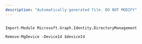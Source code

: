 ```yaml
---
description: "Automatically generated file. DO NOT MODIFY"
---
```


```powershellv2

Import-Module Microsoft.Graph.Identity.DirectoryManagement

Remove-MgDevice -DeviceId $deviceId

```